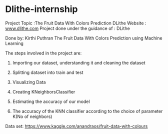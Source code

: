 # Dlithe-internship

Project Topic :The Fruit Data With Colors Prediction
DLithe Website : www.dlithe.com Project done under the guidance of : DLithe

Done by: Kirthi Puthran The Fruit Data With Colors Prediction using Machine Learning

The steps involved in the project are:

  1. Importing our dataset, understanding it and cleaning the dataset

  2. Splitting dataset into train and test

  3. Visualizing Data

  4. Creating KNeighborsClassifier 

  5. Estimating the accuracy of our model

  6. The accuracy of the KNN classifier according to the choice of parameter K(No of neighbors)

Data set: https://www.kaggle.com/anandraos/fruit-data-with-colours
